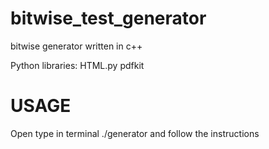 bitwise_test_generator
======================

bitwise generator written in c++


Python libraries:
HTML.py
pdfkit

USAGE
======
Open type in terminal ./generator and follow the instructions
